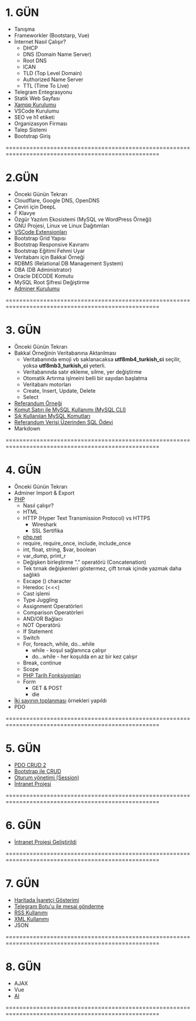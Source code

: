 # 1. GÜN

- Tanışma
- Frameworkler (Bootstarp, Vue)
- İnternet Nasıl Çalışır?
  - DHCP
  - DNS (Domain Name Server)
  - Root DNS
  - ICAN
  - TLD (Top Level Domain)
  - Authorized Name Server
  - TTL (Time To Live)
- Telegram Entegrasyonu
- Statik Web Sayfası
- [Xampp Kurulumu](https://github.com/OsmanKAYI/php_mysql_notlari/blob/main/konular/konu.ilk.yapilacaklar.md#xampp-i%CC%87ndirilmesi-ve-kurulmas%C4%B1)
- VSCode Kurulumu
- SEO ve h1 etiketi
- Organizasyon Firması
- Talep Sistemi
- Bootstrap Giriş

===================================================================================================

# 2.GÜN

- Önceki Günün Tekrarı
- Cloudflare, Google DNS, OpenDNS
- Çeviri için DeepL
- F Klavye
- Özgür Yazılım Ekosistemi (MySQL ve WordPress Örneği)
- GNU Projesi, Linux ve Linux Dağıtımları
- [VSCode Extensionları](https://github.com/OsmanKAYI/php_mysql_notlari/blob/main/konular/konu.vscode.extensions.settings.md)
- Bootstrap Grid Yapısı
- Bootstrap Responsive Kavramı
- Bootstrap Eğitimi Fehmi Uyar
- Veritabanı için Bakkal Örneği
- RDBMS (Relational DB Management System)
- DBA (DB Administrator)
- Oracle DECODE Komutu
- MySQL Root Şifresi Değiştirme
- [Adminer Kurulumu](https://github.com/OsmanKAYI/php_mysql_notlari/blob/main/konular/konu.ilk.yapilacaklar.md#mysql-y%C3%B6netimi-i%C3%A7in-adminer-program%C4%B1-kurulumu)

===================================================================================================

# 3. GÜN

- Önceki Günün Tekrarı
- Bakkal Örneğinin Veritabanına Aktarılması
  - Veritabanında emoji vb saklanacaksa **utf8mb4_turkish_ci** seçilir, yoksa **utf8mb3_turkish_ci** yeterli.
  - Veritabanında satır ekleme, silme, yer değiştirme
  - Otomatik Artırma işlmeini belli bir sayıdan başlatma
  - Veritabanı motorları
  - Create, Insert, Update, Delete
  - Select
- [Referandum Örneği](https://github.com/OsmanKAYI/php_mysql_notlari/blob/main/ornek.veritabanlari/referandum.sql)
- [Komut Satırı ile MySQL Kullanımı (MySQL CLI)](https://github.com/OsmanKAYI/php_mysql_notlari/blob/main/konular/konu.mysql.cli.md)
- [Sık Kullanılan MySQL Komutları](https://github.com/OsmanKAYI/php_mysql_notlari/blob/main/konular/konu.mysql.ozet.md)
- [Referandum Verisi Üzerinden SQL Ödevi](https://github.com/OsmanKAYI/php_mysql_notlari/blob/main/konular/konu.sql.odev.md)
- Markdown

===================================================================================================

# 4. GÜN

- Önceki Günün Tekrarı
- Adminer Import & Export
- [PHP](https://www.phptutorial.net/php-tutorial/what-is-php/)
  - Nasıl çalışır?
  - HTML
  - HTTP (Hyper Text Transmission Protocol) vs HTTPS
    - Wireshark
    - SSL Sertifika
  - [php.net](https://www.php.net)
  - require, require_once, include, include_once
  - int, float, string, $var, boolean
  - var_dump, print_r
  - Değişken birleştirme "." operatörü (Concatenation)
  - Tek tırnak değişkenleri göstermez, çift tırnak içinde yazmak daha sağlıklı
  - Escape (\) character
  - Heredoc (<<<)
  - Cast işlemi
  - Type Juggling
  - Assignment Operatörleri
  - Comparison Operatörleri
  - AND/OR Bağlacı
  - NOT Operatörü
  - If Statement
  - Switch
  - For, foreach, while, do...while
    - while - koşul sağlanınca çalışır
    - do...while - her koşulda en az bir kez çalışır
  - Break, continue
  - Scope
  - [PHP Tarih Fonksiyonları](https://github.com/OsmanKAYI/php_mysql_notlari/blob/main/konular/konu.date.md)
  - Form
    - GET & POST
    - die
- [İki sayının toplanması](https://github.com/OsmanKAYI/php_mysql_notlari/tree/main/ornekler/toplama) örnekleri yapıldı
- PDO

===================================================================================================

# 5. GÜN

- [PDO CRUD 2](https://github.com/OsmanKAYI/php_mysql_notlari/blob/main/ornekler/PDO_2)
- [Bootstrap ile CRUD](https://github.com/OsmanKAYI/php_mysql_notlari/blob/main/ornekler/bootstrap-php-mysql-crud)
- [Oturum yönetimi (Session)](https://github.com/OsmanKAYI/php_mysql_notlari/blob/main/konular/konu.session.md)
- [İntranet Projesi](https://github.com/OsmanKAYI/php_mysql_notlari/tree/main/ornekler/intranet_projesi)

===================================================================================================

# 6. GÜN

- [İntranet Projesi Geliştirildi](https://github.com/OsmanKAYI/php_mysql_notlari/tree/main/ornekler/intranet_projesi)

===================================================================================================

# 7. GÜN

- [Haritada İşaretçi Gösterimi](./konular/konu.harita.md)
- [Telegram Botu'u ile mesaj gönderme](./konular/konu.telegram.md)
- [RSS Kullanımı](./ornekler/rss/)
- [XML Kullanımı](./ornekler/xml/)
- JSON

===================================================================================================

# 8. GÜN

- AJAX
- Vue
- [AI](https://osmankayi.com/ai/)

===================================================================================================
